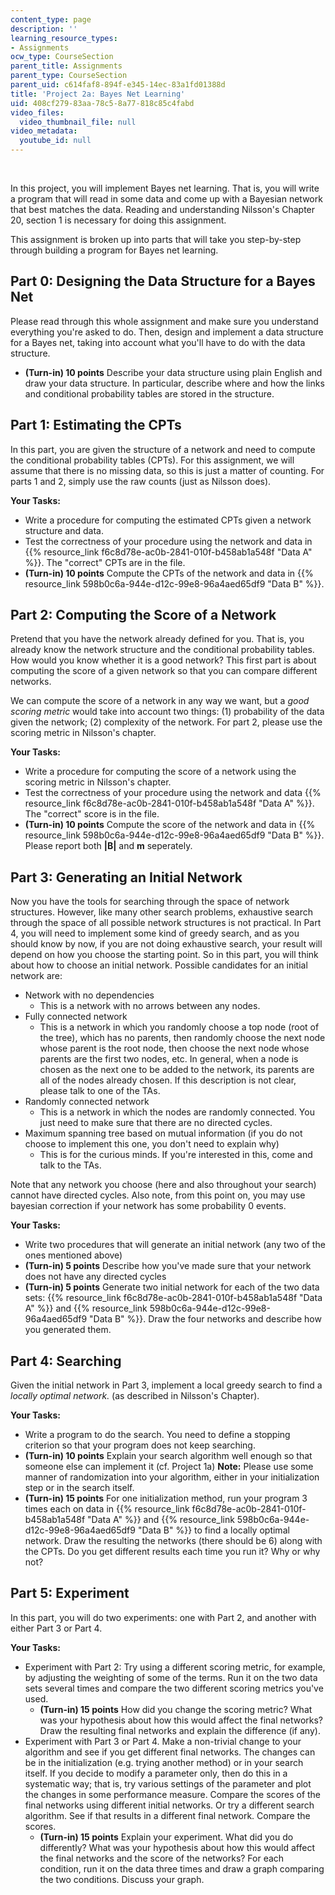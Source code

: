 ```yaml
---
content_type: page
description: ''
learning_resource_types:
- Assignments
ocw_type: CourseSection
parent_title: Assignments
parent_type: CourseSection
parent_uid: c614faf8-894f-e345-14ec-83a1fd01388d
title: 'Project 2a: Bayes Net Learning'
uid: 408cf279-83aa-78c5-8a77-818c85c4fabd
video_files:
  video_thumbnail_file: null
video_metadata:
  youtube_id: null
---
```


  
 

In this project, you will implement Bayes net learning. That is, you will write a program that will read in some data and come up with a Bayesian network that best matches the data. Reading and understanding Nilsson's Chapter 20, section 1 is necessary for doing this assignment.

This assignment is broken up into parts that will take you step-by-step through building a program for Bayes net learning.

Part 0: Designing the Data Structure for a Bayes Net
----------------------------------------------------

Please read through this whole assignment and make sure you understand everything you're asked to do. Then, design and implement a data structure for a Bayes net, taking into account what you'll have to do with the data structure.

*   **(Turn-in) 10 points** Describe your data structure using plain English and draw your data structure. In particular, describe where and how the links and conditional probability tables are stored in the structure.

Part 1: Estimating the CPTs
---------------------------

In this part, you are given the structure of a network and need to compute the conditional probability tables (CPTs). For this assignment, we will assume that there is no missing data, so this is just a matter of counting. For parts 1 and 2, simply use the raw counts (just as Nilsson does).

**Your Tasks:**

*   Write a procedure for computing the estimated CPTs given a network structure and data.
*   Test the correctness of your procedure using the network and data in {{% resource_link f6c8d78e-ac0b-2841-010f-b458ab1a548f "Data A" %}}. The "correct" CPTs are in the file.
*   **(Turn-in) 10 points** Compute the CPTs of the network and data in {{% resource_link 598b0c6a-944e-d12c-99e8-96a4aed65df9 "Data B" %}}.

Part 2: Computing the Score of a Network
----------------------------------------

Pretend that you have the network already defined for you. That is, you already know the network structure and the conditional probability tables. How would you know whether it is a good network? This first part is about computing the score of a given network so that you can compare different networks.

We can compute the score of a network in any way we want, but a _good scoring metric_ would take into account two things: (1) probability of the data given the network; (2) complexity of the network. For part 2, please use the scoring metric in Nilsson's chapter.

**Your Tasks:**

*   Write a procedure for computing the score of a network using the scoring metric in Nilsson's chapter.
*   Test the correctness of your procedure using the network and data {{% resource_link f6c8d78e-ac0b-2841-010f-b458ab1a548f "Data A" %}}. The "correct" score is in the file.
*   **(Turn-in) 10 points** Compute the score of the network and data in {{% resource_link 598b0c6a-944e-d12c-99e8-96a4aed65df9 "Data B" %}}. Please report both **|B|** and **m** seperately.

Part 3: Generating an Initial Network
-------------------------------------

Now you have the tools for searching through the space of network structures. However, like many other search problems, exhaustive search through the space of all possible network structures is not practical. In Part 4, you will need to implement some kind of greedy search, and as you should know by now, if you are not doing exhaustive search, your result will depend on how you choose the starting point. So in this part, you will think about how to choose an initial network. Possible candidates for an initial network are:

*   Network with no dependencies
    *   This is a network with no arrows between any nodes.
*   Fully connected network
    *   This is a network in which you randomly choose a top node (root of the tree), which has no parents, then randomly choose the next node whose parent is the root node, then choose the next node whose parents are the first two nodes, etc. In general, when a node is chosen as the next one to be added to the network, its parents are all of the nodes already chosen. If this description is not clear, please talk to one of the TAs.
*   Randomly connected network
    *   This is a network in which the nodes are randomly connected. You just need to make sure that there are no directed cycles.
*   Maximum spanning tree based on mutual information (if you do not choose to implement this one, you don't need to explain why)
    *   This is for the curious minds. If you're interested in this, come and talk to the TAs.

Note that any network you choose (here and also throughout your search) cannot have directed cycles. Also note, from this point on, you may use bayesian correction if your network has some probability 0 events.

**Your Tasks:**

*   Write two procedures that will generate an initial network (any two of the ones mentioned above)
*   **(Turn-in) 5 points** Describe how you've made sure that your network does not have any directed cycles
*   **(Turn-in) 5 points** Generate two initial network for each of the two data sets: {{% resource_link f6c8d78e-ac0b-2841-010f-b458ab1a548f "Data A" %}} and {{% resource_link 598b0c6a-944e-d12c-99e8-96a4aed65df9 "Data B" %}}. Draw the four networks and describe how you generated them.

Part 4: Searching
-----------------

Given the initial network in Part 3, implement a local greedy search to find a _locally optimal network._ (as described in Nilsson's Chapter).

**Your Tasks:**

*   Write a program to do the search. You need to define a stopping criterion so that your program does not keep searching.
*   **(Turn-in) 10 points** Explain your search algorithm well enough so that someone else can implement it (cf. Project 1a) **Note:** Please use some manner of randomization into your algorithm, either in your initialization step or in the search itself.
*   **(Turn-in) 15 points** For one initialization method, run your program 3 times each on data in {{% resource_link f6c8d78e-ac0b-2841-010f-b458ab1a548f "Data A" %}} and {{% resource_link 598b0c6a-944e-d12c-99e8-96a4aed65df9 "Data B" %}} to find a locally optimal network. Draw the resulting the networks (there should be 6) along with the CPTs. Do you get different results each time you run it? Why or why not?

Part 5: Experiment
------------------

In this part, you will do two experiments: one with Part 2, and another with either Part 3 or Part 4.

**Your Tasks:**

*   Experiment with Part 2: Try using a different scoring metric, for example, by adjusting the weighting of some of the terms. Run it on the two data sets several times and compare the two different scoring metrics you've used.
    *   **(Turn-in) 15 points** How did you change the scoring metric? What was your hypothesis about how this would affect the final networks? Draw the resulting final networks and explain the difference (if any).
*   Experiment with Part 3 or Part 4. Make a non-trivial change to your algorithm and see if you get different final networks. The changes can be in the initialization (e.g. trying another method) or in your search itself. If you decide to modify a parameter only, then do this in a systematic way; that is, try various settings of the parameter and plot the changes in some performance measure. Compare the scores of the final networks using different initial networks. Or try a different search algorithm. See if that results in a different final network. Compare the scores.
    *   **(Turn-in) 15 points** Explain your experiment. What did you do differently? What was your hypothesis about how this would affect the final networks and the score of the networks? For each condition, run it on the data three times and draw a graph comparing the two conditions. Discuss your graph.